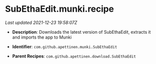 # SubEthaEdit.munki.recipe

_Last updated 2021-12-23 19:58:07Z_

- **Description**: Downloads the latest version of SubEthaEdit, extracts it and imports the app to Munki

- **Identifier**: `com.github.apettinen.munki.SubEthaEdit`

- **Parent Recipes**: `com.github.apettinen.download.SubEthaEdit`